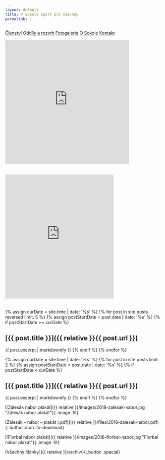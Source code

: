 ```yaml
---
layout: default
title: V Sokole sport pro všechny
permalink: /
---
```


<div class="row">
  <div class="12u$(medium)">
    <p><a href="{{ site.baseurl }}/clenstvi/" class="button">Členství</a>
    <a href="{{ site.baseurl }}/oddily/" class="button special">Oddíly a rozvrh</a>
    <a href="http://sokolsestajovice.rajce.idnes.cz" class="button">Fotogalerie</a>
    <a href="{{ site.baseurl }}/o-sokole/" class="button">O Sokole</a>
    <a href="{{ site.baseurl }}/kontakt/" class="button">Kontakt</a>
    </p>
  </div>
</div>
<div class="row">
  <div class="12u$(medium)">
    <p><iframe src="https://www.facebook.com/plugins/page.php?href=https%3A%2F%2Fwww.facebook.com%2Ftjsokolsestajovice%2F&tabs=timeline&height=400&small_header=true&adapt_container_width=true&hide_cover=true&show_facepile=false&appId=469260143436623" style="width:400px;height:400px;border:none;overflow:hidden;margin-bottom:20px" scrolling="no" frameborder="0" allowTransparency="true" ></iframe></p>
  </div>
  <div class="6u$(medium)">
    <p><iframe src="https://calendar.google.com/calendar/embed?mode=AGENDA&amp;height=400&amp;wkst=1&amp;bgcolor=%23FFFFFF&amp;src=vm2umku4aq2kt85mhqs4btnhio%40group.calendar.google.com&amp;color=%23B1440E&amp;ctz=Europe%2FPrague" style="width:350px;height:400px;border:none;overflow:hidden;margin-bottom:20px" scrolling="no" frameborder="0" allowTransparency="true" ></iframe></p>
  </div>
</div>

{% assign curDate = site.time | date: '%s' %}
{% for post in site.posts reversed limit: 5 %}
    {% assign postStartDate = post.date | date: '%s' %}
    {% if postStartDate >= curDate %}
## [{{ post.title }}]({{ relative }}{{ post.url }})
{{ post.excerpt | markdownify }}
    {% endif %}
{% endfor %}

{% assign curDate = site.time | date: '%s' %}
{% for post in site.posts limit: 2 %}
    {% assign postStartDate = post.date | date: '%s' %}
    {% if postStartDate < curDate %}
## [{{ post.title }}]({{ relative }}{{ post.url }})
{{ post.excerpt | markdownify }}
    {% endif %}
{% endfor %}

![Zálesák nábor plakát]({{ relative }}/images/2018-zalesak-nabor.jpg "Zálesák nábor plakát"){:.image .fit}

[Zálesák – nábor – plakát (.pdf)]({{ relative }}/files/2018-zalesak-nabor.pdf){:.button .icon .fa-download}

![Florbal nábor plakát]({{ relative }}/images/2018-florbal-nabor.jpg "Florbal nábor plakát"){:.image .fit}

[Všechny články]({{ relative }}/archiv/){:.button .special}
